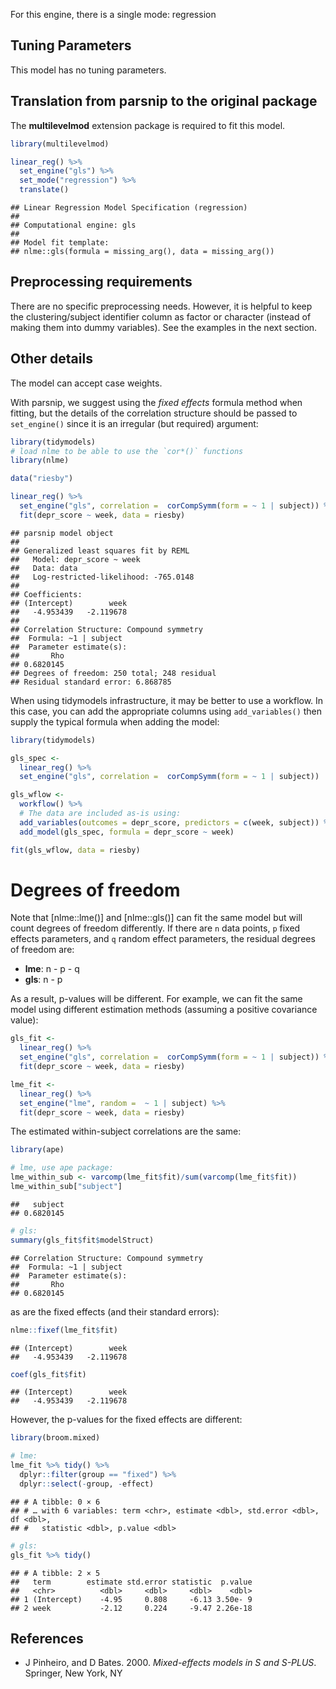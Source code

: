 


For this engine, there is a single mode: regression

## Tuning Parameters

This model has no tuning parameters.

## Translation from parsnip to the original package

The **multilevelmod** extension package is required to fit this model.


```r
library(multilevelmod)

linear_reg() %>% 
  set_engine("gls") %>% 
  set_mode("regression") %>% 
  translate()
```

```
## Linear Regression Model Specification (regression)
## 
## Computational engine: gls 
## 
## Model fit template:
## nlme::gls(formula = missing_arg(), data = missing_arg())
```


## Preprocessing requirements

There are no specific preprocessing needs. However, it is helpful to keep the clustering/subject identifier column as factor or character (instead of making them into dummy variables). See the examples in the next section. 

## Other details

The model can accept case weights. 

With parsnip, we suggest using the _fixed effects_ formula method when fitting, but the details of the correlation structure should be passed to `set_engine()` since it is an irregular (but required) argument:


```r
library(tidymodels)
# load nlme to be able to use the `cor*()` functions
library(nlme)

data("riesby")

linear_reg() %>% 
  set_engine("gls", correlation =  corCompSymm(form = ~ 1 | subject)) %>% 
  fit(depr_score ~ week, data = riesby)
```

```
## parsnip model object
## 
## Generalized least squares fit by REML
##   Model: depr_score ~ week 
##   Data: data 
##   Log-restricted-likelihood: -765.0148
## 
## Coefficients:
## (Intercept)        week 
##   -4.953439   -2.119678 
## 
## Correlation Structure: Compound symmetry
##  Formula: ~1 | subject 
##  Parameter estimate(s):
##       Rho 
## 0.6820145 
## Degrees of freedom: 250 total; 248 residual
## Residual standard error: 6.868785
```

When using tidymodels infrastructure, it may be better to use a workflow. In this case, you can add the appropriate columns using `add_variables()` then supply the typical formula when adding the model: 

```r
library(tidymodels)

gls_spec <- 
  linear_reg() %>% 
  set_engine("gls", correlation =  corCompSymm(form = ~ 1 | subject))

gls_wflow <- 
  workflow() %>% 
  # The data are included as-is using:
  add_variables(outcomes = depr_score, predictors = c(week, subject)) %>% 
  add_model(gls_spec, formula = depr_score ~ week)

fit(gls_wflow, data = riesby)
```

# Degrees of freedom

Note that [nlme::lme()] and [nlme::gls()] can fit the same model but will count degrees of freedom differently. If there are `n` data points, `p` fixed effects parameters, and `q` random effect parameters, the residual degrees of freedom are:

* **lme**: n - p - q
* **gls**: n - p

As a result, p-values will be different. For example, we can fit the same model using different estimation methods (assuming a positive covariance value): 


```r
gls_fit <- 
  linear_reg() %>% 
  set_engine("gls", correlation =  corCompSymm(form = ~ 1 | subject)) %>% 
  fit(depr_score ~ week, data = riesby)

lme_fit <-
  linear_reg() %>% 
  set_engine("lme", random =  ~ 1 | subject) %>% 
  fit(depr_score ~ week, data = riesby)
```

The estimated within-subject correlations are the same:


```r
library(ape)

# lme, use ape package:
lme_within_sub <- varcomp(lme_fit$fit)/sum(varcomp(lme_fit$fit))
lme_within_sub["subject"]
```

```
##   subject 
## 0.6820145
```

```r
# gls:
summary(gls_fit$fit$modelStruct)
```

```
## Correlation Structure: Compound symmetry
##  Formula: ~1 | subject 
##  Parameter estimate(s):
##       Rho 
## 0.6820145
```

as are the fixed effects (and their standard errors):


```r
nlme::fixef(lme_fit$fit)
```

```
## (Intercept)        week 
##   -4.953439   -2.119678
```

```r
coef(gls_fit$fit)
```

```
## (Intercept)        week 
##   -4.953439   -2.119678
```

However, the p-values for the fixed effects are different:



```r
library(broom.mixed)

# lme:
lme_fit %>% tidy() %>% 
  dplyr::filter(group == "fixed") %>% 
  dplyr::select(-group, -effect)
```

```
## # A tibble: 0 × 6
## # … with 6 variables: term <chr>, estimate <dbl>, std.error <dbl>, df <dbl>,
## #   statistic <dbl>, p.value <dbl>
```

```r
# gls:
gls_fit %>% tidy()
```

```
## # A tibble: 2 × 5
##   term        estimate std.error statistic  p.value
##   <chr>          <dbl>     <dbl>     <dbl>    <dbl>
## 1 (Intercept)    -4.95     0.808     -6.13 3.50e- 9
## 2 week           -2.12     0.224     -9.47 2.26e-18
```



## References

- J Pinheiro, and D Bates. 2000. _Mixed-effects models in S and S-PLUS_. Springer, New York, NY
 
